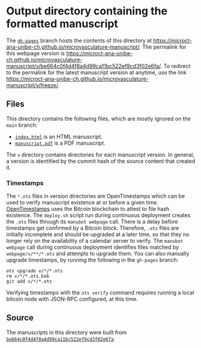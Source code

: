 # Output directory containing the formatted manuscript

The [`gh-pages`](https://github.com/microct-ana-unibe-ch/microvasculature-manuscript/tree/gh-pages) branch hosts the contents of this directory at <https://microct-ana-unibe-ch.github.io/microvasculature-manuscript/>.
The permalink for this webpage version is <https://microct-ana-unibe-ch.github.io/microvasculature-manuscript/v/be664c0f4d4f8a4d99ca11bc522ef9cd3f02e6fa/>.
To redirect to the permalink for the latest manuscript version at anytime, use the link <https://microct-ana-unibe-ch.github.io/microvasculature-manuscript/v/freeze/>.

## Files

This directory contains the following files, which are mostly ignored on the `main` branch:

+ [`index.html`](index.html) is an HTML manuscript.
+ [`manuscript.pdf`](manuscript.pdf) is a PDF manuscript.

The `v` directory contains directories for each manuscript version.
In general, a version is identified by the commit hash of the source content that created it.

### Timestamps

The `*.ots` files in version directories are OpenTimestamps which can be used to verify manuscript existence at or before a given time.
[OpenTimestamps](https://opentimestamps.org/) uses the Bitcoin blockchain to attest to file hash existence.
The `deploy.sh` script run during continuous deployment creates the `.ots` files through its `manubot webpage` call.
There is a delay before timestamps get confirmed by a Bitcoin block.
Therefore, `.ots` files are initially incomplete and should be upgraded at a later time, so that they no longer rely on the availability of a calendar server to verify.
The `manubot webpage` call during continuous deployment identifies files matched by `webpage/v/**/*.ots` and attempts to upgrade them.
You can also manually upgrade timestamps, by running the following in the `gh-pages` branch:

```shell
ots upgrade v/*/*.ots
rm v/*/*.ots.bak
git add v/*/*.ots
```

Verifying timestamps with the `ots verify` command requires running a local bitcoin node with JSON-RPC configured, at this time.

## Source

The manuscripts in this directory were built from
[`be664c0f4d4f8a4d99ca11bc522ef9cd3f02e6fa`](https://github.com/microct-ana-unibe-ch/microvasculature-manuscript/commit/be664c0f4d4f8a4d99ca11bc522ef9cd3f02e6fa).
